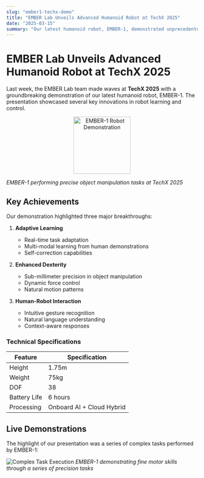 ```yaml
---
slug: "ember1-techx-demo"
title: "EMBER Lab Unveils Advanced Humanoid Robot at TechX 2025"
date: "2025-03-15"
summary: "Our latest humanoid robot, EMBER-1, demonstrated unprecedented dexterity and learning capabilities at the prestigious TechX conference."
---
```


# EMBER Lab Unveils Advanced Humanoid Robot at TechX 2025

Last week, the EMBER Lab team made waves at **TechX 2025** with a groundbreaking demonstration of our latest humanoid robot, EMBER-1. The presentation showcased several key innovations in robot learning and control.

<p align="center">
  <img src="/ember-lab/images/news/berkeley-logo.png" alt="EMBER-1 Robot Demonstration" width="150" style="height:auto;">
</p>

*EMBER-1 performing precise object manipulation tasks at TechX 2025*

## Key Achievements

Our demonstration highlighted three major breakthroughs:

1. **Adaptive Learning**
   - Real-time task adaptation
   - Multi-modal learning from human demonstrations
   - Self-correction capabilities

2. **Enhanced Dexterity**
   - Sub-millimeter precision in object manipulation
   - Dynamic force control
   - Natural motion patterns

3. **Human-Robot Interaction**
   - Intuitive gesture recognition
   - Natural language understanding
   - Context-aware responses

### Technical Specifications

| Feature | Specification |
|---------|--------------|
| Height | 1.75m |
| Weight | 75kg |
| DOF | 38 |
| Battery Life | 6 hours |
| Processing | Onboard AI + Cloud Hybrid |

## Live Demonstrations

The highlight of our presentation was a series of complex tasks performed by EMBER-1:

![Complex Task Execution](/ember-lab/images/news/berkeley-logo.png)
*EMBER-1 demonstrating fine motor skills through a series of precision tasks*
